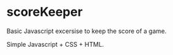# scoreKeeper
Basic Javascript excersise to keep the score of a game.

Simple Javascript + CSS + HTML.
